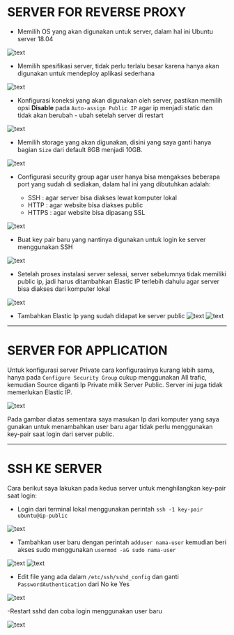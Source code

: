 # SERVER FOR REVERSE PROXY

- Memilih OS yang akan digunakan untuk server, dalam hal ini Ubuntu server 18.04

![text](assets/01.PNG)

- Memilih spesifikasi server, tidak perlu terlalu besar karena hanya akan digunakan untuk mendeploy aplikasi sederhana

![text](assets/02.PNG)

- Konfigurasi koneksi yang akan digunakan oleh server, pastikan memilih opsi **Disable** pada `Auto-assign Public IP` agar ip menjadi static dan tidak akan berubah - ubah setelah server di restart

![text](assets/03.PNG)

- Memilih storage yang akan digunakan, disini yang saya ganti hanya bagian `Size` dari default 8GB menjadi 10GB.

![text](assets/04.PNG)

- Configurasi security group agar user hanya bisa mengakses beberapa port yang sudah di sediakan, dalam hal ini yang dibutuhkan adalah: 

	- SSH   : agar server bisa diakses lewat komputer lokal 
	- HTTP  : agar website bisa diakses public
	- HTTPS : agar website bisa dipasang SSL 

![text](assets/05.PNG)

- Buat key pair baru yang nantinya digunakan untuk login ke server menggunakan SSH

![text](assets/06.PNG)

- Setelah proses instalasi server selesai, server sebelumnya tidak memiliki public ip, jadi harus ditambahkan Elastic IP terlebih dahulu agar server bisa diakses dari komputer lokal

![text](assets/07.PNG)

- Tambahkan Elastic Ip yang sudah didapat ke server public
![text](assets/08.PNG)
![text](assets/09.PNG)

---

# SERVER FOR APPLICATION

Untuk konfigurasi server Private cara konfigurasinya kurang lebih sama, hanya pada `Configure Security Group` cukup menggunakan All trafic, kemudian Source diganti Ip Private milik Server Public. Server ini juga tidak memerlukan Elastic IP.

![text](assets/10.PNG)

Pada gambar diatas sementara saya masukan Ip dari komputer yang saya gunakan untuk menambahkan user baru agar tidak perlu menggunakan key-pair saat login dari server public.

---
# SSH KE SERVER 

Cara berikut saya lakukan pada kedua server untuk menghilangkan key-pair saat login:

- Login dari terminal lokal menggunakan perintah `ssh -1 key-pair ubuntu@ip-public` 

![text](assets/11.PNG)

- Tambahkan user baru dengan perintah `adduser nama-user` kemudian beri akses sudo menggunakan `usermod -aG sudo nama-user`

![text](assets/12.PNG)
![text](assets/13.PNG)

- Edit file yang ada dalam `/etc/ssh/sshd_config` dan ganti `PasswordAuthentication` dari No ke Yes 

![text](assets/14.PNG)

-Restart sshd dan coba login menggunakan user baru

![text](assets/15.PNG)